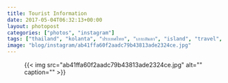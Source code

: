```yaml
---
title: Tourist Information
date: 2017-05-04T06:32:13+00:00
layout: photopost
categories: ["photos", "instagram"]
tags: ["thailand", "kolanta", "ประเทศไทย", "เกาะลันตา", "island", "travel", "tuktuk", "tourism"]
image: "blog/instagram/ab41ffa60f2aadc79b43813ade2324ce.jpg"
---
```


<figure class="photo photo--square">
  {{< img src="ab41ffa60f2aadc79b43813ade2324ce.jpg" alt="" caption="" >}}

</figure>



